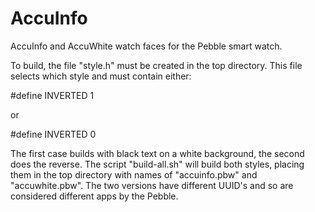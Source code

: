AccuInfo
========

AccuInfo and AccuWhite watch faces for the Pebble smart watch.

To build, the file "style.h" must be created in the top directory. This file
selects which style and must contain either:

#define INVERTED 1

or

#define INVERTED 0

The first case builds with black text on a white background, the second does
the reverse. The script "build-all.sh" will build both styles, placing them
in the top directory with names of "accuinfo.pbw" and "accuwhite.pbw". The
two versions have different UUID's and so are considered different apps by
the Pebble.
